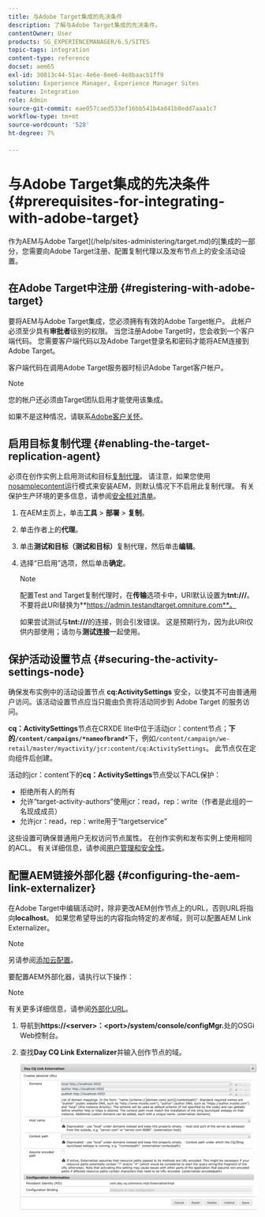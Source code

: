 ```yaml
---
title: 与Adobe Target集成的先决条件
description: 了解与Adobe Target集成的先决条件。
contentOwner: User
products: SG_EXPERIENCEMANAGER/6.5/SITES
topic-tags: integration
content-type: reference
docset: aem65
exl-id: 30813c44-51ac-4e6e-8ee6-4e8baacb1ff9
solution: Experience Manager, Experience Manager Sites
feature: Integration
role: Admin
source-git-commit: eae057caed533ef16bb541b4ad41b8edd7aaa1c7
workflow-type: tm+mt
source-wordcount: '528'
ht-degree: 7%

---
```


# 与Adobe Target集成的先决条件{#prerequisites-for-integrating-with-adobe-target}

作为AEM与Adobe Target](/help/sites-administering/target.md)的[集成的一部分，您需要向Adobe Target注册、配置复制代理以及发布节点上的安全活动设置。

## 在Adobe Target中注册 {#registering-with-adobe-target}

要将AEM与Adobe Target集成，您必须拥有有效的Adobe Target帐户。 此帐户必须至少具有&#x200B;**审批者**&#x200B;级别的权限。 当您注册Adobe Target时，您会收到一个客户端代码。 您需要客户端代码以及Adobe Target登录名和密码才能将AEM连接到Adobe Target。

客户端代码在调用Adobe Target服务器时标识Adobe Target客户帐户。

>[!NOTE]
>
>您的帐户还必须由Target团队启用才能使用该集成。
>
>如果不是这种情况，请联系[Adobe客户关怀](https://experienceleague.adobe.com/docs/target/using/cmp-resources-and-contact-information.html)。

## 启用目标复制代理 {#enabling-the-target-replication-agent}

必须在创作实例上启用测试和目标[复制代理](/help/sites-deploying/replication.md)。 请注意，如果您使用[nosamplecontent](/help/sites-deploying/configure-runmodes.md#using-samplecontent-and-nosamplecontent)运行模式来安装AEM，则默认情况下不启用此复制代理。 有关保护生产环境的更多信息，请参阅[安全核对清单](/help/sites-administering/security-checklist.md)。

1. 在AEM主页上，单击&#x200B;**工具** > **部署** > **复制**。
1. 单击作者上的&#x200B;**代理**。
1. 单击&#x200B;**测试和目标（测试和目标）**&#x200B;复制代理，然后单击&#x200B;**编辑**。
1. 选择“已启用”选项，然后单击&#x200B;**确定**。

   >[!NOTE]
   >
   >配置Test and Target复制代理时，在&#x200B;**传输**&#x200B;选项卡中，URI默认设置为&#x200B;**tnt:///**。 不要将此URI替换为&#x200B;**https://admin.testandtarget.omniture.com**。
   >
   >如果尝试测试与&#x200B;**tnt:///**&#x200B;的连接，则会引发错误。 这是预期行为，因为此URI仅供内部使用；请勿与&#x200B;**测试连接**&#x200B;一起使用。

## 保护活动设置节点 {#securing-the-activity-settings-node}

确保发布实例中的活动设置节点 **cq:ActivitySettings** 安全，以使其不可由普通用户访问。该活动设置节点应当只能由负责将活动同步到 Adobe Target 的服务访问。

**cq：ActivitySettings**&#x200B;节点在CRXDE lite中位于活动jcr：content节点；**下的`/content/campaigns/*nameofbrand*`**&#x200B;下，例如`/content/campaign/we-retail/master/myactivity/jcr:content/cq:ActivitySettings`。 此节点仅在定向组件后创建。

活动的jcr：content下的&#x200B;**cq：ActivitySettings**&#x200B;节点受以下ACL保护：

* 拒绝所有人的所有
* 允许“target-activity-authors”使用jcr：read，rep：write（作者是此组的一名现成成员）
* 允许jcr：read，rep：write用于“targetservice”

这些设置可确保普通用户无权访问节点属性。 在创作实例和发布实例上使用相同的ACL。 有关详细信息，请参阅[用户管理和安全性](/help/sites-administering/security.md)。

## 配置AEM链接外部化器 {#configuring-the-aem-link-externalizer}

在Adobe Target中编辑活动时，除非更改AEM创作节点上的URL，否则URL将指向&#x200B;**localhost**。 如果您希望导出的内容指向特定的&#x200B;*发布*&#x200B;域，则可以配置AEM Link Externalizer。

>[!NOTE]
>
>另请参阅[添加云配置](/help/sites-administering/experience-fragments-target.md#add-the-cloud-configuration)。

要配置AEM外部化器，请执行以下操作：

>[!NOTE]
>
>有关更多详细信息，请参阅[外部化URL](/help/sites-developing/externalizer.md)。

1. 导航到&#x200B;**https://&lt;server>：&lt;port>/system/console/configMgr.**&#x200B;处的OSGi Web控制台。
1. 查找&#x200B;**Day CQ Link Externalizer**&#x200B;并输入创作节点的域。

   ![天CQ链接外部化器](assets/aem-externalizer-01.png)
